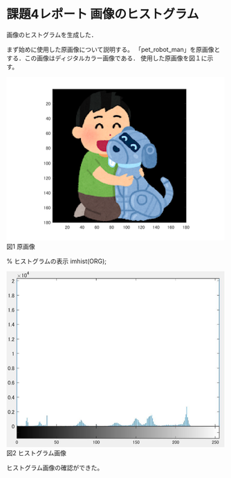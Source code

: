 # 課題4レポート 画像のヒストグラム
画像のヒストグラムを生成した．

まず始めに使用した原画像について説明する。
「pet_robot_man」を原画像とする．この画像はディジタルカラー画像である．
使用した原画像を図１に示す。

![原画像](https://github.com/ararai01/lecture_image_processing/blob/master/my_image/pet_robot_man.png)  
図1 原画像

% ヒストグラムの表示
imhist(ORG); 

![原画像](https://github.com/ararai01/lecture_image_processing/blob/master/my_image/kadai4-1.jpg)  
図2 ヒストグラム画像


ヒストグラム画像の確認ができた。

